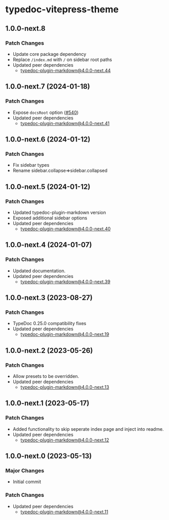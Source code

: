 # typedoc-vitepress-theme

## 1.0.0-next.8

### Patch Changes

- Update core package dependency
- Replace `/index.md` with `/` on sidebar root paths
- Updated peer dependencies
  - typedoc-plugin-markdown@4.0.0-next.44

## 1.0.0-next.7 (2024-01-18)

### Patch Changes

- Expose `docsRoot` option ([#540](https://github.com/tgreyuk/typedoc-plugin-markdown/issues/540))
- Updated peer dependencies
  - typedoc-plugin-markdown@4.0.0-next.41

## 1.0.0-next.6 (2024-01-12)

### Patch Changes

- Fix sidebar types
- Rename sidebar.collapse=>sidebar.collapsed

## 1.0.0-next.5 (2024-01-12)

### Patch Changes

- Updated typedoc-plugin-markdown version
- Exposed additional sidebar options
- Updated peer dependencies
  - typedoc-plugin-markdown@4.0.0-next.40

## 1.0.0-next.4 (2024-01-07)

### Patch Changes

- Updated documentation.
- Updated peer dependencies
  - typedoc-plugin-markdown@4.0.0-next.39

## 1.0.0-next.3 (2023-08-27)

### Patch Changes

- TypeDoc 0.25.0 compatibility fixes
- Updated peer dependencies
  - typedoc-plugin-markdown@4.0.0-next.19

## 1.0.0-next.2 (2023-05-26)

### Patch Changes

- Allow presets to be overridden.
- Updated peer dependencies
  - typedoc-plugin-markdown@4.0.0-next.13

## 1.0.0-next.1 (2023-05-17)

### Patch Changes

- Added functionality to skip seperate index page and inject into readme.
- Updated peer dependencies
  - typedoc-plugin-markdown@4.0.0-next.12

## 1.0.0-next.0 (2023-05-13)

### Major Changes

- Initial commit

### Patch Changes

- Updated peer dependencies
  - typedoc-plugin-markdown@4.0.0-next.11
